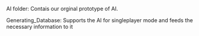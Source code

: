 AI folder:
Contais our orginal prototype of AI.

Generating_Database:
Supports the AI for singleplayer mode and feeds the necessary information to it